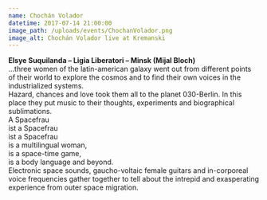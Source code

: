 ```yaml
---
name: Chochán Volador
datetime: 2017-07-14 21:00:00
image_path: /uploads/events/ChochanVolador.png
image_alt: Chochán Volador live at Kremanski
---
```



**Elsye Suquilanda – Ligia Liberatori – Minsk (Mijal Bloch)**
<br>…three women of the latin-american galaxy went out from different points of their world to explore the cosmos and to find their own voices in the industrialized systems.
<br>Hazard, chances and love took them all to the planet 030-Berlin. In this place they put music to their thoughts, experiments and biographical sublimations.
<br>A Spacefrau
<br>ist a Spacefrau
<br>ist a Spacefrau
<br>is a multilingual woman,
<br>is a space-time game,
<br>is a body language and beyond.
<br>Electronic space sounds, gaucho-voltaic female guitars and in-corporeal voice frequencies gather together to tell about the intrepid and exasperating experience from outer space migration.